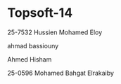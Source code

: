Topsoft-14
==========
25-7532 Hussien Mohamed Eloy

ahmad bassiouny

Ahmed Hisham

25-0596 Mohamed Bahgat Elrakaiby


